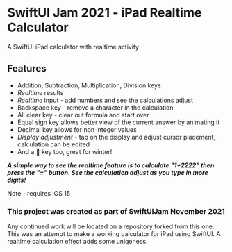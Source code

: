 # SwiftUI Jam 2021 - iPad Realtime Calculator
A SwiftUI iPad calculator with realtime activity


## Features
*  Addition, Subtraction, Multiplication, Division keys
*  *Realtime* results
*  *Realtime* input - add numbers and see the calculations adjust
*  Backspace key - remove a character in the calculation
*  All clear key - clear out formula and start over
*  Equal sign key allows better view of the current answer by animating it
*  Decimal key allows for non integer values
*  *Display adjustment* - tap on the display and adjust cursor placement, calculation can be edited
*  And a 🧦 key too, great for winter!

***A simple way to see the realtime feature is to calculate "1+2222" then press the "=" button. See the calculation adjust as you type in more digits!***

Note - requires iOS 15

### This project was created as part of SwiftUIJam November 2021
Any continued work will be located on a repository forked from this one. This was an attempt to make a working calculator for iPad using SwiftUI. A realtime calculation effect adds some uniqeness.
